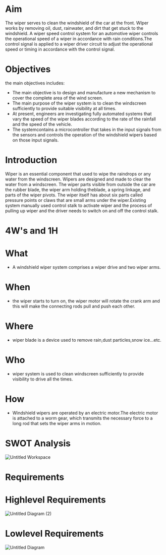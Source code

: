 # Aim
 The wiper serves to clean the windshield of the car at the front. WIper works by removing oil, dust, rainwater, and dirt that get stuck to the windshield.
 A wiper speed control system for an automotive wiper controls the operational speed of a wiper in accordance with rain conditions.The control signal is applied 
 to a wiper driver circuit to adjust the operational speed or timing in accordance with the control signal.
 
# Objectives
the main objectives includes:
* The main objective is to design and manufacture a new mechanism to cover the complete area of the wind screen.
* The main purpose of the wiper system is to clean the windscreen sufficiently to provide suitable visibility at all times.
*  At present, engineers are investigating fully automated systems that vary the speed of the wiper blades according to the rate of the rainfall
   and the speed of the vehicle.
* The systemcontains a microcontroller that takes in the input signals from the sensors and controls the operation of the windshield wipers
  based on those input signals. 
  
# Introduction
 Wiper is an essential component that used to wipe the raindrops or any water from the windscreen. Wipers are designed and made to clear the water from a windscreen.
 The wiper parts visible from outside the car are the rubber blade, the wiper arm holding theblade, a spring linkage, and parts of the wiper pivots.
 The wiper itself has about six parts called pressure points or claws that are small arms under the wiper.Existing system manually used control stalk to activate
 wiper and the process of pulling up wiper and the driver needs to switch on and off the control stalk.

# 4W's and 1H
# What
* A windshield wiper system comprises a wiper drive and two wiper arms.
# When
* the wiper starts to turn on, the wiper motor will rotate the crank arm and this will make the connecting rods pull and push each other.
# Where
* wiper blade is a device used to remove rain,dust particles,snow ice...etc.
# Who 
* wiper system is used to clean windscreen sufficiently to provide visibility to drive all the times.
# How
* Windshield wipers are operated by an electric motor.The electric motor is attached to a worm gear, which transmits the necessary force to a long rod that sets 
  the wiper arms in motion.
# SWOT Analysis
![Untitled Workspace](https://user-images.githubusercontent.com/101981165/167240315-5ddf75b1-16f5-4411-a7a2-af872253edd9.jpg)

# Requirements
# Highlevel Requirements
![Untitled Diagram (2)](https://user-images.githubusercontent.com/101981165/167242746-f5645eb2-40bb-447e-9678-a674ce621008.jpg)
# Lowlevel Requirements
![Untitled Diagram](https://user-images.githubusercontent.com/101981165/167254767-93308ffc-a60a-479b-b1a3-9aaeb7cab12b.jpg)


 

